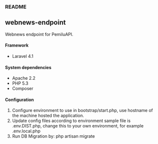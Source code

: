 ### README

## webnews-endpoint
Webnews endpoint for PemiluAPI.

#### Framework
  * Laravel 4.1

#### System dependencies
  * Apache 2.2
  * PHP 5.3
  * Composer

#### Configuration
  1. Configure environment to use in bootstrap/start.php, use hostname of the machine hosted the application.
  2. Update config files according to environment sample file is .env.DIST.php, change this to your own environment, for example .env.local.php
  3. Run DB Migration by: php artisan migrate
